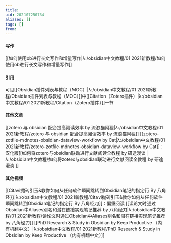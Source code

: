 ```yaml
---
title: 
uid: 202107250734
aliases: []
tags: []
from: 
---
```

#### 写作
[[如何使用ob进行长文写作和增量写作|λ:/obsidian中文教程/01 2021新教程/如何使用ob进行长文写作和增量写作]]


#### 引用
可见[[Obsidian插件列表与教程（MOC）|λ:/obsidian中文教程/01 2021新教程/Obsidian插件列表与教程（MOC）]]中[[Citation（Zotero插件）|λ:/obsidian中文教程/01 2021新教程/Citation（Zotero插件）]]一节

#### 其他文章
[[zotero 与 obsidian 配合提高阅读效率 by 流浪猫阿狸|λ:/obsidian中文教程/01 2021新教程/zotero 与 obsidian 配合提高阅读效率 by 流浪猫阿狸]]
[[zotero-zotfile-mdnotes-obsidian-dataview-workflow by Cat|λ:/obsidian中文教程/01 2021新教程/zotero-zotfile-mdnotes-obsidian-dataview-workflow by Cat]]：汉化版[[如何将zotero与obsidian联动进行文献阅读全教程 by 研途漫谈 |λ:/obsidian中文教程/如何将zotero与obsidian联动进行文献阅读全教程 by 研途漫谈 ]]

#### 其他视频
[[Citavi抛砖引玉&教你如何从任何软件瞬间跳转到Obsidian笔记的指定行 By 八角经刀|λ:/obsidian中文教程/01 2021新教程/Citavi抛砖引玉&教你如何从任何软件瞬间跳转到Obsidian笔记的指定行 By 八角经刀]]：偏重阅读
 [[读论文时通过Obsidian中Aliases别名和潜在链接实现笔记推荐 by 八角经刀|λ:/obsidian中文教程/01 2021新教程/读论文时通过Obsidian中Aliases别名和潜在链接实现笔记推荐 by 八角经刀]]
[[PhD Research & Study in Obsidian by Keep Productive （内有机翻中文）|λ:/obsidian中文教程/01 2021新教程/PhD Research & Study in Obsidian by Keep Productive （内有机翻中文）]]